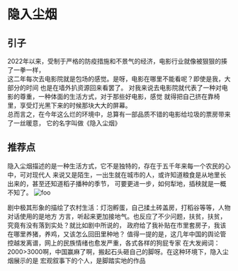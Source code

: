 # 隐入尘烟

## 引子
  2022年以来，受制于严格的防疫措施和不景气的经济，电影行业就像被狠狠的揍了一拳一样，  
这二年每次去电影院就是包场的感觉。是呀，电影在哪里不能看呢？即使是我，大部分的时间
也是在墙外扒资源回来看罢了。
  对我来说去电影院就代表了一种对电影的尊重，一种体面的生活方式，对于那些好电影，感觉
就得把自己挤在靠椅里，享受灯光黑下来的时候那块大大的屏幕。  
  总而言之，在今年这么烂的环境中，总算有一部品质不错的电影给垃圾的票房带来了一丝暖意，
它的名字叫做《隐入尘烟》

## 推荐点
  隐入尘烟描述的是一种生活方式，它不是独特的，存在于五千年来每一个农民的心中，可对现代人
来说又是陌生，一出生就在城市的人，或许知道粮食是从地里长出来的，甚至还知道稻子播种的季节，
可要更进一步，如何犁地，插秧就是一概不知了。
  <img :src="$withBase('/movie/fade.png')" alt="foo"> 
 
  剧中极其形象的描绘了农村生活：灯泡孵蛋，自己揉土砖盖房，打稻谷等等，人物对话使用的是地方
方言，听起来更加接地气。也反应了不少问题，扶贫，扶贫，究竟有没有落到实处？就比如剧中所说的，
政府给了我补贴在市里套房子，我该在哪里养猪，养鸡，又该怎么回田里种地？
  值得一提的是，这几年中国的舆论管控越发离谱，网上的民族情绪也愈发严重，各式各样的狗屁专家
在大发阙词：2000>3000啊，中国赢麻了啊，搬起石头砸自己的脚呀。在这种环境下，隐入尘烟展示的是
宏观叙事下的个人，是脚踏实地的作品  
